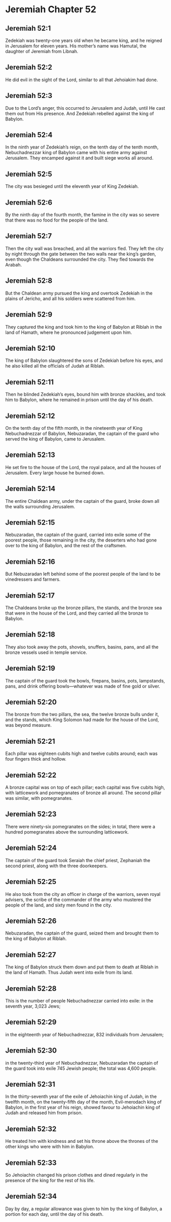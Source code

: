 # Jeremiah Chapter 52

## Jeremiah 52:1
Zedekiah was twenty-one years old when he became king, and he reigned in Jerusalem for eleven years. His mother’s name was Hamutal, the daughter of Jeremiah from Libnah.

## Jeremiah 52:2
He did evil in the sight of the Lord, similar to all that Jehoiakim had done.

## Jeremiah 52:3
Due to the Lord’s anger, this occurred to Jerusalem and Judah, until He cast them out from His presence. And Zedekiah rebelled against the king of Babylon.

## Jeremiah 52:4
In the ninth year of Zedekiah’s reign, on the tenth day of the tenth month, Nebuchadnezzar king of Babylon came with his entire army against Jerusalem. They encamped against it and built siege works all around.

## Jeremiah 52:5
The city was besieged until the eleventh year of King Zedekiah.

## Jeremiah 52:6
By the ninth day of the fourth month, the famine in the city was so severe that there was no food for the people of the land.

## Jeremiah 52:7
Then the city wall was breached, and all the warriors fled. They left the city by night through the gate between the two walls near the king’s garden, even though the Chaldeans surrounded the city. They fled towards the Arabah.

## Jeremiah 52:8
But the Chaldean army pursued the king and overtook Zedekiah in the plains of Jericho, and all his soldiers were scattered from him.

## Jeremiah 52:9
They captured the king and took him to the king of Babylon at Riblah in the land of Hamath, where he pronounced judgement upon him.

## Jeremiah 52:10
The king of Babylon slaughtered the sons of Zedekiah before his eyes, and he also killed all the officials of Judah at Riblah.

## Jeremiah 52:11
Then he blinded Zedekiah’s eyes, bound him with bronze shackles, and took him to Babylon, where he remained in prison until the day of his death.

## Jeremiah 52:12
On the tenth day of the fifth month, in the nineteenth year of King Nebuchadnezzar of Babylon, Nebuzaradan, the captain of the guard who served the king of Babylon, came to Jerusalem.

## Jeremiah 52:13
He set fire to the house of the Lord, the royal palace, and all the houses of Jerusalem. Every large house he burned down.

## Jeremiah 52:14
The entire Chaldean army, under the captain of the guard, broke down all the walls surrounding Jerusalem.

## Jeremiah 52:15
Nebuzaradan, the captain of the guard, carried into exile some of the poorest people, those remaining in the city, the deserters who had gone over to the king of Babylon, and the rest of the craftsmen.

## Jeremiah 52:16
But Nebuzaradan left behind some of the poorest people of the land to be vinedressers and farmers.

## Jeremiah 52:17
The Chaldeans broke up the bronze pillars, the stands, and the bronze sea that were in the house of the Lord, and they carried all the bronze to Babylon.

## Jeremiah 52:18
They also took away the pots, shovels, snuffers, basins, pans, and all the bronze vessels used in temple service.

## Jeremiah 52:19
The captain of the guard took the bowls, firepans, basins, pots, lampstands, pans, and drink offering bowls—whatever was made of fine gold or silver.

## Jeremiah 52:20
The bronze from the two pillars, the sea, the twelve bronze bulls under it, and the stands, which King Solomon had made for the house of the Lord, was beyond measure.

## Jeremiah 52:21
Each pillar was eighteen cubits high and twelve cubits around; each was four fingers thick and hollow.

## Jeremiah 52:22
A bronze capital was on top of each pillar; each capital was five cubits high, with latticework and pomegranates of bronze all around. The second pillar was similar, with pomegranates.

## Jeremiah 52:23
There were ninety-six pomegranates on the sides; in total, there were a hundred pomegranates above the surrounding latticework.

## Jeremiah 52:24
The captain of the guard took Seraiah the chief priest, Zephaniah the second priest, along with the three doorkeepers.

## Jeremiah 52:25
He also took from the city an officer in charge of the warriors, seven royal advisers, the scribe of the commander of the army who mustered the people of the land, and sixty men found in the city.

## Jeremiah 52:26
Nebuzaradan, the captain of the guard, seized them and brought them to the king of Babylon at Riblah.

## Jeremiah 52:27
The king of Babylon struck them down and put them to death at Riblah in the land of Hamath. Thus Judah went into exile from its land.

## Jeremiah 52:28
This is the number of people Nebuchadnezzar carried into exile: in the seventh year, 3,023 Jews;

## Jeremiah 52:29
in the eighteenth year of Nebuchadnezzar, 832 individuals from Jerusalem;

## Jeremiah 52:30
in the twenty-third year of Nebuchadnezzar, Nebuzaradan the captain of the guard took into exile 745 Jewish people; the total was 4,600 people.

## Jeremiah 52:31
In the thirty-seventh year of the exile of Jehoiachin king of Judah, in the twelfth month, on the twenty-fifth day of the month, Evil-merodach king of Babylon, in the first year of his reign, showed favour to Jehoiachin king of Judah and released him from prison.

## Jeremiah 52:32
He treated him with kindness and set his throne above the thrones of the other kings who were with him in Babylon.

## Jeremiah 52:33
So Jehoiachin changed his prison clothes and dined regularly in the presence of the king for the rest of his life.

## Jeremiah 52:34
Day by day, a regular allowance was given to him by the king of Babylon, a portion for each day, until the day of his death.

